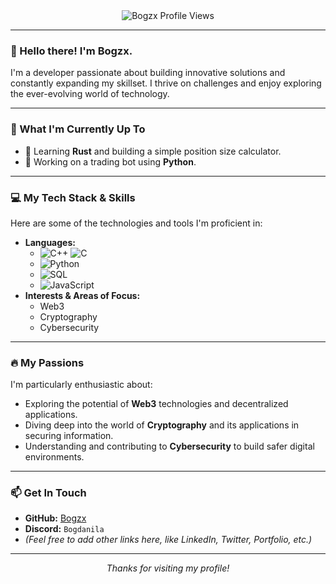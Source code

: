 <div align="center">
  <img src="https://komarev.com/ghpvc/?username=Bogzx&label=Profile%20Views&color=blueviolet&style=flat-square" alt="Bogzx Profile Views" />
</div>

---

### 👋 Hello there! I'm Bogzx.

I'm a developer passionate about building innovative solutions and constantly expanding my skillset. I thrive on challenges and enjoy exploring the ever-evolving world of technology.

---

### 🚀 What I'm Currently Up To

* 🌱 Learning **Rust** and building a simple position size calculator.
* 🤖 Working on a trading bot using **Python**.

---

### 💻 My Tech Stack & Skills

Here are some of the technologies and tools I'm proficient in:

* **Languages:**
    * ![C++](https://img.shields.io/badge/C%2B%2B-00599C?style=for-the-badge&logo=c%2B%2B&logoColor=white) ![C](https://img.shields.io/badge/C-A8B9CC?style=for-the-badge&logo=c&logoColor=black)
    * ![Python](https://img.shields.io/badge/Python-3776AB?style=for-the-badge&logo=python&logoColor=white)
    * ![SQL](https://img.shields.io/badge/SQL-4479A1?style=for-the-badge&logo=mysql&logoColor=white) 
    * ![JavaScript](https://img.shields.io/badge/JavaScript-F7DF1E?style=for-the-badge&logo=javascript&logoColor=black)
* **Interests & Areas of Focus:**
    * Web3
    * Cryptography
    * Cybersecurity

---

### 🔥 My Passions

I'm particularly enthusiastic about:

* Exploring the potential of **Web3** technologies and decentralized applications.
* Diving deep into the world of **Cryptography** and its applications in securing information.
* Understanding and contributing to **Cybersecurity** to build safer digital environments.

---

### 📫 Get In Touch

* **GitHub:** [Bogzx](https://github.com/Bogzx)
* **Discord:** `Bogdanila`
* _(Feel free to add other links here, like LinkedIn, Twitter, Portfolio, etc.)_

---
<p align="center">
  <em>Thanks for visiting my profile!</em>
</p>
